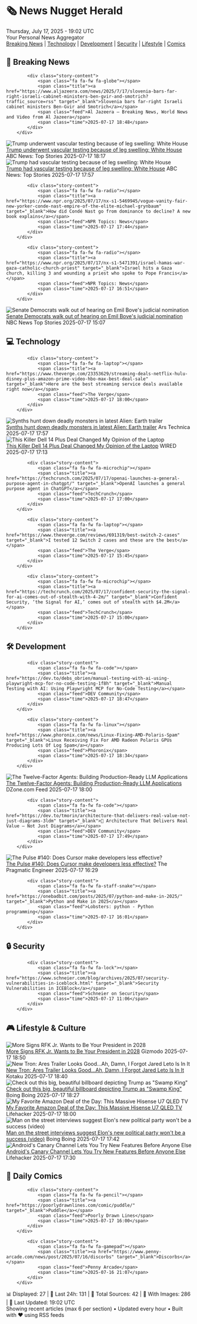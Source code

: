 <!-- Processing 54 RSS feeds at 2025-07-17 19:02:41 UTC -->
<!-- Processing: Garfield -->
<!-- Processing: Cyanide & Happiness -->
<!-- Processing: Questionable Content -->
<!-- Processing: CNN Breaking News -->
<!-- Processing: Al Jazeera Breaking News -->
<!-- Processing: NPR News -->
<!-- Processing: CBC News -->
<!-- Error processing https://rss.cbc.ca/lineup/topstories.xml: The read operation timed out -->
<!-- Processing: Reuters Top News -->
<!-- Processing: ABC News Breaking -->
<!-- Processing: Ars Technica -->
<!-- Processing: Lobsters Python -->
<!-- Processing: Dev.to -->
<!-- Processing: Phoronix Linux News -->
<!-- Processing: OMG! Ubuntu -->
<!-- Processing: Ubuntu Blog -->
<!-- Processing: GitHub Blog -->
<!-- Processing: GitLab Blog -->
<!-- Processing: DZone -->
<!-- Processing: Martin Fowler -->
<!-- Processing: Lifehacker -->
<!-- Processing: Gizmodo -->
<!-- Processing: Kotaku -->
<!-- Processing: Boing Boing -->
<!-- Processing: Krebs on Security -->
<!-- Processing: Schneier on Security -->
<!-- Generated 10 new posts out of 25 feeds processed -->
<div class="newspaper-header">
    <h1 class="newspaper-title">🗞️ News Nugget Herald</h1>
    <div class="newspaper-date">Thursday, July 17, 2025 - 19:02 UTC</div>
    <div class="newspaper-subtitle">Your Personal News Aggregator</div>
</div>

<div class="newspaper-nav">
    <a href="#breaking">Breaking News</a> |
    <a href="#tech">Technology</a> |
    <a href="#dev">Development</a> |
    <a href="#security">Security</a> |
    <a href="#lifestyle">Lifestyle</a> |
    <a href="#webcomics">Comics</a>
</div>

<div class="news-section breaking-news" id="breaking">
<h2 class="section-header">🚨 Breaking News</h2>
<div class="stories-container">
<div class="story">
            
            <div class="story-content">
                <span class="fa fa-fw fa-globe"></span>
                <span class="title"><a href="https://www.aljazeera.com/news/2025/7/17/slovenia-bars-far-right-israeli-cabinet-ministers-ben-gvir-and-smotrich?traffic_source=rss" target="_blank">Slovenia bars far-right Israeli cabinet ministers Ben-Gvir and Smotrich</a></span>
                <span class="feed">Al Jazeera – Breaking News, World News and Video from Al Jazeera</span>
                <span class="time">2025-07-17 18:48</span>
            </div>
        </div>
<div class="story">
            <img src="https://s.abcnews.com/images/Politics/donald-trump-02-ap-jef-250717_1752755095623_hpMain_4x3t_384.jpg" alt="Trump underwent vascular testing because of leg swelling: White House" class="story-image" loading="lazy" onerror="this.style.display='none'">
            <div class="story-content">
                <span class="fa fa-fw fa-tv"></span>
                <span class="title"><a href="https://abcnews.go.com/Politics/trump-vascular-testing-leg-swelling-white-house/story?id=123839307" target="_blank">Trump underwent vascular testing because of leg swelling: White House</a></span>
                <span class="feed">ABC News: Top Stories</span>
                <span class="time">2025-07-17 18:17</span>
            </div>
        </div>
<div class="story">
            <img src="https://s.abcnews.com/images/Politics/donald-trump-02-ap-jef-250717_1752755095623_hpMain_4x3t_384.jpg" alt="Trump had vascular testing because of leg swelling: White House" class="story-image" loading="lazy" onerror="this.style.display='none'">
            <div class="story-content">
                <span class="fa fa-fw fa-tv"></span>
                <span class="title"><a href="https://abcnews.go.com/Politics/trump-vascular-testing-leg-swelling-white-house/story?id=123839307" target="_blank">Trump had vascular testing because of leg swelling: White House</a></span>
                <span class="feed">ABC News: Top Stories</span>
                <span class="time">2025-07-17 17:57</span>
            </div>
        </div>
<div class="story">
            
            <div class="story-content">
                <span class="fa fa-fw fa-radio"></span>
                <span class="title"><a href="https://www.npr.org/2025/07/17/nx-s1-5469945/vogue-vanity-fair-new-yorker-conde-nast-empire-of-the-elite-michael-grynbaum" target="_blank">How did Condé Nast go from dominance to decline? A new book explains</a></span>
                <span class="feed">NPR Topics: News</span>
                <span class="time">2025-07-17 17:44</span>
            </div>
        </div>
<div class="story">
            
            <div class="story-content">
                <span class="fa fa-fw fa-radio"></span>
                <span class="title"><a href="https://www.npr.org/2025/07/17/nx-s1-5471391/israel-hamas-war-gaza-catholic-church-priest" target="_blank">Israel hits a Gaza church, killing 3 and wounding a priest who spoke to Pope Francis</a></span>
                <span class="feed">NPR Topics: News</span>
                <span class="time">2025-07-17 16:51</span>
            </div>
        </div>
<div class="story">
            <img src="https://media-cldnry.s-nbcnews.com/image/upload/t_fit_1500w/mpx/2704722219/2025_07/dems_walkout-zhxnee.jpg" alt="Senate Democrats walk out of hearing on Emil Bove&#x27;s judicial nomination" class="story-image" loading="lazy" onerror="this.style.display='none'">
            <div class="story-content">
                <span class="fa fa-fw fa-broadcast-tower"></span>
                <span class="title"><a href="https://www.nbcnews.com/video/senate-democrats-walk-out-of-hearing-on-emil-bove-s-judicial-nomination-243400773503" target="_blank">Senate Democrats walk out of hearing on Emil Bove&#x27;s judicial nomination</a></span>
                <span class="feed">NBC News Top Stories</span>
                <span class="time">2025-07-17 15:07</span>
            </div>
        </div>
</div>
</div>
<div class="news-section tech-news" id="tech">
<h2 class="section-header">💻 Technology</h2>
<div class="stories-container">
<div class="story">
            
            <div class="story-content">
                <span class="fa fa-fw fa-laptop"></span>
                <span class="title"><a href="https://www.theverge.com/23353629/streaming-deals-netflix-hulu-disney-plus-amazon-prime-video-hbo-max-best-deal-sale" target="_blank">Here are the best streaming service deals available right now</a></span>
                <span class="feed">The Verge</span>
                <span class="time">2025-07-17 18:00</span>
            </div>
        </div>
<div class="story">
            <img src="https://cdn.arstechnica.net/wp-content/uploads/2025/07/alien3-500x500.jpg" alt="Synths hunt down deadly monsters in latest Alien: Earth trailer" class="story-image" loading="lazy" onerror="this.style.display='none'">
            <div class="story-content">
                <span class="fa fa-fw fa-cog"></span>
                <span class="title"><a href="https://arstechnica.com/culture/2025/07/fx-hulu-drops-one-last-trailer-for-alien-earth/" target="_blank">Synths hunt down deadly monsters in latest Alien: Earth trailer</a></span>
                <span class="feed">Ars Technica</span>
                <span class="time">2025-07-17 17:57</span>
            </div>
        </div>
<div class="story">
            <img src="https://media.wired.com/photos/6843b9c166fee30ac25db143/master/pass/Review-%20Dell%2014%20Plus.png" alt="This Killer Dell 14 Plus Deal Changed My Opinion of the Laptop" class="story-image" loading="lazy" onerror="this.style.display='none'">
            <div class="story-content">
                <span class="fa fa-fw fa-bolt"></span>
                <span class="title"><a href="https://www.wired.com/story/dell-14-plus-deal-july-2025/" target="_blank">This Killer Dell 14 Plus Deal Changed My Opinion of the Laptop</a></span>
                <span class="feed">WIRED</span>
                <span class="time">2025-07-17 17:13</span>
            </div>
        </div>
<div class="story">
            
            <div class="story-content">
                <span class="fa fa-fw fa-microchip"></span>
                <span class="title"><a href="https://techcrunch.com/2025/07/17/openai-launches-a-general-purpose-agent-in-chatgpt/" target="_blank">OpenAI launches a general purpose agent in ChatGPT</a></span>
                <span class="feed">TechCrunch</span>
                <span class="time">2025-07-17 17:00</span>
            </div>
        </div>
<div class="story">
            
            <div class="story-content">
                <span class="fa fa-fw fa-laptop"></span>
                <span class="title"><a href="https://www.theverge.com/reviews/691319/best-switch-2-cases" target="_blank">I tested 12 Switch 2 cases and these are the best</a></span>
                <span class="feed">The Verge</span>
                <span class="time">2025-07-17 15:45</span>
            </div>
        </div>
<div class="story">
            
            <div class="story-content">
                <span class="fa fa-fw fa-microchip"></span>
                <span class="title"><a href="https://techcrunch.com/2025/07/17/confident-security-the-signal-for-ai-comes-out-of-stealth-with-4-2m/" target="_blank">Confident Security, ‘the Signal for AI,’ comes out of stealth with $4.2M</a></span>
                <span class="feed">TechCrunch</span>
                <span class="time">2025-07-17 15:00</span>
            </div>
        </div>
</div>
</div>
<div class="news-section dev-news" id="dev">
<h2 class="section-header">🛠️ Development</h2>
<div class="stories-container">
<div class="story">
            
            <div class="story-content">
                <span class="fa fa-fw fa-code"></span>
                <span class="title"><a href="https://dev.to/debs_obrien/manual-testing-with-ai-using-playwright-mcp-for-no-code-testing-1f8h" target="_blank">Manual Testing with AI: Using Playwright MCP for No-Code Testing</a></span>
                <span class="feed">DEV Community</span>
                <span class="time">2025-07-17 18:47</span>
            </div>
        </div>
<div class="story">
            
            <div class="story-content">
                <span class="fa fa-fw fa-linux"></span>
                <span class="title"><a href="https://www.phoronix.com/news/Linux-Fixing-AMD-Polaris-Spam" target="_blank">Linux Receiving Fix For AMD Radeon Polaris GPUs Producing Lots Of Log Spam</a></span>
                <span class="feed">Phoronix</span>
                <span class="time">2025-07-17 18:34</span>
            </div>
        </div>
<div class="story">
            <img src="https://dz2cdn1.dzone.com/thumbnail?fid=18516633&w=600" alt="The Twelve-Factor Agents: Building Production-Ready LLM Applications" class="story-image" loading="lazy" onerror="this.style.display='none'">
            <div class="story-content">
                <span class="fa fa-fw fa-newspaper"></span>
                <span class="title"><a href="https://dzone.com/articles/understanding-twelve-factor-agents" target="_blank">The Twelve-Factor Agents: Building Production-Ready LLM Applications</a></span>
                <span class="feed">DZone.com Feed</span>
                <span class="time">2025-07-17 18:00</span>
            </div>
        </div>
<div class="story">
            
            <div class="story-content">
                <span class="fa fa-fw fa-code"></span>
                <span class="title"><a href="https://dev.to/tmorin/architecture-that-delivers-real-value-not-just-diagrams-3ldm" target="_blank">📄 Architecture That Delivers Real Value — Not Just Diagrams</a></span>
                <span class="feed">DEV Community</span>
                <span class="time">2025-07-17 17:49</span>
            </div>
        </div>
<div class="story">
            <img src="https://substack-post-media.s3.amazonaws.com/public/images/ed1d099e-2421-4f95-a2be-217af574d599_420x300.png" alt="The Pulse #140: Does Cursor make developers less effective?" class="story-image" loading="lazy" onerror="this.style.display='none'">
            <div class="story-content">
                <span class="fa fa-fw fa-wrench"></span>
                <span class="title"><a href="https://newsletter.pragmaticengineer.com/p/the-pulse-140" target="_blank">The Pulse #140: Does Cursor make developers less effective?</a></span>
                <span class="feed">The Pragmatic Engineer</span>
                <span class="time">2025-07-17 16:29</span>
            </div>
        </div>
<div class="story">
            
            <div class="story-content">
                <span class="fa fa-fw fa-staff-snake"></span>
                <span class="title"><a href="https://onebadbit.com/posts/2025/07/python-and-make-in-2025/" target="_blank">Python and Make in 2025</a></span>
                <span class="feed">Lobsters: python - Python programming</span>
                <span class="time">2025-07-17 16:01</span>
            </div>
        </div>
</div>
</div>
<div class="news-section security-news" id="security">
<h2 class="section-header">🔒 Security</h2>
<div class="stories-container">
<div class="story">
            
            <div class="story-content">
                <span class="fa fa-fw fa-lock"></span>
                <span class="title"><a href="https://www.schneier.com/blog/archives/2025/07/security-vulnerabilities-in-iceblock.html" target="_blank">Security Vulnerabilities in ICEBlock</a></span>
                <span class="feed">Schneier on Security</span>
                <span class="time">2025-07-17 11:06</span>
            </div>
        </div>
</div>
</div>
<div class="news-section lifestyle-news" id="lifestyle">
<h2 class="section-header">🎮 Lifestyle & Culture</h2>
<div class="stories-container">
<div class="story">
            <img src="https://gizmodo.com/app/uploads/2025/06/RFK.jpg" alt="More Signs RFK Jr. Wants to Be Your President in 2028" class="story-image" loading="lazy" onerror="this.style.display='none'">
            <div class="story-content">
                <span class="fa fa-fw fa-computer"></span>
                <span class="title"><a href="https://gizmodo.com/more-signs-rfk-jr-wants-to-be-your-president-in-2028-2000630731" target="_blank">More Signs RFK Jr. Wants to Be Your President in 2028</a></span>
                <span class="feed">Gizmodo</span>
                <span class="time">2025-07-17 18:50</span>
            </div>
        </div>
<div class="story">
            <img src="https://i.kinja-img.com/image/upload/c_fit,q_80,w_636/b45a1eb0561926d56d91e428b7a52095.jpg" alt="New Tron: Ares Trailer Looks Good...Ah, Damn, I Forgot Jared Leto Is In It" class="story-image" loading="lazy" onerror="this.style.display='none'">
            <div class="story-content">
                <span class="fa fa-fw fa-gamepad"></span>
                <span class="title"><a href="https://kotaku.com/tron-3-ares-jared-leto-trailer-official-nin-new-song-1851786513" target="_blank">New Tron: Ares Trailer Looks Good...Ah, Damn, I Forgot Jared Leto Is In It</a></span>
                <span class="feed">Kotaku</span>
                <span class="time">2025-07-17 18:40</span>
            </div>
        </div>
<div class="story">
            <img src="https://i0.wp.com/boingboing.net/wp-content/uploads/2024/02/Emperor-Trump-1.webp?fit=1500%2C1000&amp;quality=55&amp;ssl=1" alt="Check out this big, beautiful billboard depicting Trump as &quot;Swamp King&quot;" class="story-image" loading="lazy" onerror="this.style.display='none'">
            <div class="story-content">
                <span class="fa fa-fw fa-arrow-right"></span>
                <span class="title"><a href="https://boingboing.net/2025/07/17/check-out-this-big-beautiful-billboard-depicting-trump-as-swamp-king.html" target="_blank">Check out this big, beautiful billboard depicting Trump as &quot;Swamp King&quot;</a></span>
                <span class="feed">Boing Boing</span>
                <span class="time">2025-07-17 18:27</span>
            </div>
        </div>
<div class="story">
            <img src="https://lifehacker.com/imagery/articles/01K0CQ2SS3QDBNP666AZ416ZMK/hero-image.png" alt="My Favorite Amazon Deal of the Day: This Massive Hisense U7 QLED TV" class="story-image" loading="lazy" onerror="this.style.display='none'">
            <div class="story-content">
                <span class="fa fa-fw fa-life-ring"></span>
                <span class="title"><a href="https://lifehacker.com/tech/hisense-u7-qled-tv-amazon-deal-of-the-day?utm_medium=RSS" target="_blank">My Favorite Amazon Deal of the Day: This Massive Hisense U7 QLED TV</a></span>
                <span class="feed">Lifehacker</span>
                <span class="time">2025-07-17 18:00</span>
            </div>
        </div>
<div class="story">
            <img src="https://i0.wp.com/boingboing.net/wp-content/uploads/2024/05/Screenshot-2024-05-06-at-8.40.24%E2%80%AFAM-e1747327391943.jpg?fit=768%2C676&amp;quality=60&amp;ssl=1" alt="Man on the street interviews suggest Elon&#x27;s new political party won&#x27;t be a success (video)" class="story-image" loading="lazy" onerror="this.style.display='none'">
            <div class="story-content">
                <span class="fa fa-fw fa-arrow-right"></span>
                <span class="title"><a href="https://boingboing.net/2025/07/17/man-on-the-street-interviews-suggest-elons-new-political-party-wont-be-a-success-video.html" target="_blank">Man on the street interviews suggest Elon&#x27;s new political party won&#x27;t be a success (video)</a></span>
                <span class="feed">Boing Boing</span>
                <span class="time">2025-07-17 17:42</span>
            </div>
        </div>
<div class="story">
            <img src="https://lifehacker.com/imagery/articles/01K0CD6NVAA7JTKE9K48NRP5FQ/hero-image.png" alt="Android&#x27;s Canary Channel Lets You Try New Features Before Anyone Else" class="story-image" loading="lazy" onerror="this.style.display='none'">
            <div class="story-content">
                <span class="fa fa-fw fa-life-ring"></span>
                <span class="title"><a href="https://lifehacker.com/tech/android-canary-channel-lets-you-try-new-features-before-anyone-else?utm_medium=RSS" target="_blank">Android&#x27;s Canary Channel Lets You Try New Features Before Anyone Else</a></span>
                <span class="feed">Lifehacker</span>
                <span class="time">2025-07-17 17:30</span>
            </div>
        </div>
</div>
</div>
<div class="news-section webcomics-section" id="webcomics">
<h2 class="section-header">🎨 Daily Comics</h2>
<div class="stories-container">
<div class="story">
            
            <div class="story-content">
                <span class="fa fa-fw fa-pencil"></span>
                <span class="title"><a href="https://poorlydrawnlines.com/comic/puddle/" target="_blank">Puddle</a></span>
                <span class="feed">Poorly Drawn Lines</span>
                <span class="time">2025-07-17 16:00</span>
            </div>
        </div>
<div class="story">
            
            <div class="story-content">
                <span class="fa fa-fw fa-gamepad"></span>
                <span class="title"><a href="https://www.penny-arcade.com/news/post/2025/07/16/discorbs" target="_blank">Discorbs</a></span>
                <span class="feed">Penny Arcade</span>
                <span class="time">2025-07-16 21:07</span>
            </div>
        </div>
</div>
</div>

<div class="newspaper-footer">
    <div class="stats">
        📊 Displayed: 27 | 📅 Last 24h: 131 | 📡 Total Sources: 42 | 📸 With Images: 286 |
        🔄 Last Updated: 19:02 UTC
    </div>
    <div class="footer-note">
        Showing recent articles (max 6 per section) • Updated every hour • Built with ❤️ using RSS feeds
    </div>
</div>
